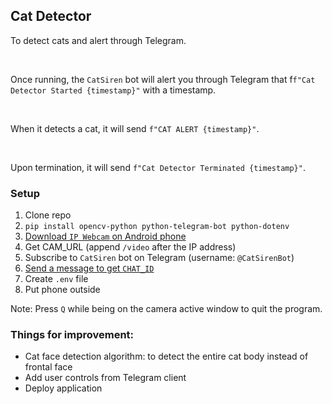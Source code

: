 ## Cat Detector

To detect cats and alert through Telegram.

<br/>

Once running, the `CatSiren` bot will alert you through Telegram that f`f"Cat Detector Started {timestamp}"` with a timestamp.

<br/>

When it detects a cat, it will send `f"CAT ALERT {timestamp}"`.

<br/>

Upon termination, it will send `f"Cat Detector Terminated {timestamp}"`.


### Setup
1. Clone repo
2. `pip install opencv-python python-telegram-bot python-dotenv`
3. [Download `IP Webcam` on Android phone](https://play.google.com/store/apps/details?id=com.pas.webcam&hl=en&gl=US)
4. Get CAM_URL (append `/video` after the IP address)
5. Subscribe to `CatSiren` bot on Telegram (username: `@CatSirenBot`)
6. [Send a message to get `CHAT_ID`](https://github.com/python-telegram-bot/python-telegram-bot/wiki/Introduction-to-the-API)
7. Create `.env` file
8. Put phone outside

Note: Press `Q` while being on the camera active window to quit the program.

### Things for improvement:
- Cat face detection algorithm: to detect the entire cat body instead of frontal face
- Add user controls from Telegram client
- Deploy application
